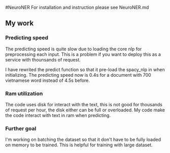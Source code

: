 #NeuroNER
For installation and instruction please see NeuroNER.md

## My work

### Predicting speed
The predicting speed is quite slow due to loading the core nlp for preprocessing each input. This is a problem if you want to deploy this as a service with thounsands of request. 

I have rewrited the predict function so that it pre-load the spacy_nlp in when initializing. The predicting speed now is 0.4s for a document with 700 vietnamese word instead of 4.5s before.

### Ram utilization
The code uses disk for interact with the text, this is not good for thousands of request per hour, the disk either can be full or overloaded. My code make the code interact with text in ram when predicting.

### Further goal
I'm working on batching the dataset so that it don't have to be fully loaded on memory to be trained. This is helpful for training with large dataset.